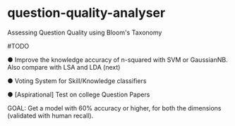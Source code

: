 # question-quality-analyser
Assessing Question Quality using Bloom's Taxonomy

#TODO

● Improve the knowledge accuracy of n-squared with SVM or GaussianNB. Also compare with LSA and LDA (next)

● Voting System for Skill/Knowledge classifiers

● [Aspirational] Test on college Question Papers

GOAL: Get a model with 60% accuracy or higher, for both the dimensions (validated
with human recall).